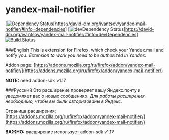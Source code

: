 yandex-mail-notifier
====================

[![Dependency Status](https://david-dm.org/ivantsov/yandex-mail-notifier.svg)[https://david-dm.org/ivantsov/yandex-mail-notifier/#info=dependencies] 
[![devDependency Status](https://david-dm.org/ivantsov/yandex-mail-notifier/dev-status.svg)[https://david-dm.org/ivantsov/yandex-mail-notifier/#info=devDependencies]
[![Build Status](https://travis-ci.org/ivantsov/yandex-mail-notifier.svg?branch=master)](https://travis-ci.org/ivantsov/yandex-mail-notifier)

###English
This is extension for Firefox, which check your Yandex.mail and notify you. *Extension to work you need to be authorized in Yandex.*

Addon page: [https://addons.mozilla.org/ru/firefox/addon/yandex-mail-notifier/](https://addons.mozilla.org/ru/firefox/addon/yandex-mail-notifier/)

**NOTE:** need addon-sdk v1.17

###Русский
Это расширение проверяет вашу Яндекс.почту и уведомляет вас о новых сообщениях. *Для работы расширения необходимо, чтобы вы были авторизованы в Яндекс.*

Страница расширения: [https://addons.mozilla.org/ru/firefox/addon/yandex-mail-notifier/](https://addons.mozilla.org/ru/firefox/addon/yandex-mail-notifier/)

**ВАЖНО:** расширение использует addon-sdk v1.17
